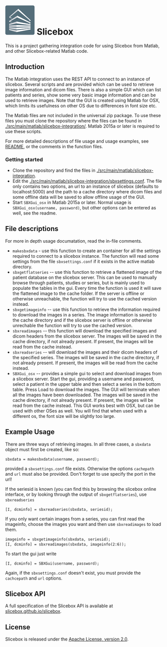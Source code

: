 ![](./docs/logo_white_framed.png "Slicebox") Slicebox
=====================================================

This is a project gathering integration code for using Slicebox from Matlab, and other Slicebox-related Matlab code.

Introduction
------------

The Matlab integration uses the REST API to connect to an instance of slicebox. Several scripts and are provided which can be used to retrieve image information and dicom files. There is also a simple GUI which can list patients and series, show some very basic image information and can be used to retrieve images. Note that the GUI is created using Matlab for OSX, which limits its usefulness on other OS due to differences in font size etc.

The Matlab files are not included in the universal zip package. To use these files you must clone the repository where the files can be found in [./src/main/matlab/slicebox-integration/](/src/main/matlab/slicebox-integration/). Matlab 2015a or later is required to use these scripts.

For more detailed descriptions of file usage and usage examples, see [README](src/main/matlab/slicebox-integration/README.txt), or the comments in the function files.

### Getting started

* Clone the repository and find the files in [./src/main/matlab/slicebox-integration](src/main/matlab/slicebox-integration).
* Edit the [./src/main/matlab/slicebox-integration/sbxsettings.conf](sbxsettings.conf). The file only contains two options, an url to an instance of slicebox (defaults to localhost:5000) and the path to a cache directory where dicom files and some offline data will be saved to allow offline usage of the GUI.
* Start `SBXGui_osx` in Matlab 2015a or later. Normal usage is `SBXGui_osx(username, password)`, but other options can be entered as well, see the readme.

File descriptions
-----------------

For more in depth usage documatation, read the in-file comments.

* `makesbxdata` - use this function to create an container for all the settings required to connect to a slicebox instance. The function will read some settings from the file `sbxsettings.conf` if it exists in the active matlab directory.
* `sbxgetflatseries` -- use this function to retrieve a flattened image of the patient database on the slicebox server. This can be used to manually browse through patients, studies or series, but is mainly used to populate the tables in the gui. Every time the function is used it will save the flattened image to the cache folder. If the server is offline or otherwise unreachable, the function will try to use the cached version instead.
* `sbxgetimageinfo` -- use this function to retrieve the information required to download the images in a series. The image information is saved to the cache directory and if the slicebox server is offline or otherwise unrechable the function will try to use the cached version.
* `sbxreadimages` -- this function will download the specified images and dicom headers from the slicebox server. The images will be saved in the cache directory, if not already present. If present, the images will be read from the cache instead.
* `sbxreadseries` -- will download the images and their dicom headers of the specified series. The images will be saved in the cache directory, if not already present. If present, the images will be read from the cache instead.
* `SBXGui_osx` -- provides a simple gui to select and download images from a slicebox server. Start the gui, providing a username and password, select a patient in the upper table and then select a series in the bottom table. Press Load to download the images. The GUI will terminate when all the images have been downloaded. The images will be saved in the cache directory, if not already present. If present, the images will be read from the cache instead. This GUI works best with OSX, but can be used with other OSes as well. You will find that when used with a different os, the font size will be slightly too large.

Example Usage
-------------

There are three ways of retrieving images. In all three cases, a `sbxdata` object must first be created, like so:

```
sbxdata = makesbxdata(username, password);
```

provided a `sbxsettings.conf` file exists. Otherwise the options `cachepath` and `url` must also be provided. Don't forget to use specify the port in the url!

If the seriesid is known (you can find this by browsing the slicebox online interface, or by looking through the output of `sbxgetflatseries`), use `sbxreadseries`

```
[I, dcminfo] = sbxreadseries(sbxdata, seriesid);
```

If you only want certain images from a series, you can first read the imageinfo, choose the images you want and then use `sbxreadimages` to load them.

```
imageinfo = sbxgetimageinfo(sbxdata, seriesid);
[I, dcminfo] = sbxreadimages(sbxdata, imageinfo(2:6));
```

To start the gui just write

```
[I, dcminfo] = SBXGui(username, password);
```

Again, if the `sbxsettings.conf` doesn't exist, you must provide the `cachcepath` and `url` options.

Slicebox API
------------

A full specification of the Slicebox API is available at [slicebox.github.io/slicebox](http://slicebox.github.io/slicebox).

License
-------

Slicebox is released under the [Apache License, version 2.0](./LICENSE).
